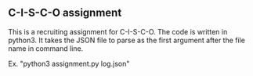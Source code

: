 ## C-I-S-C-O assignment

This is a recruiting assignment for C-I-S-C-O.
The code is written in python3. It takes the JSON file to parse as the first argument after the file name in command line.

Ex. "python3 assignment.py log.json"
